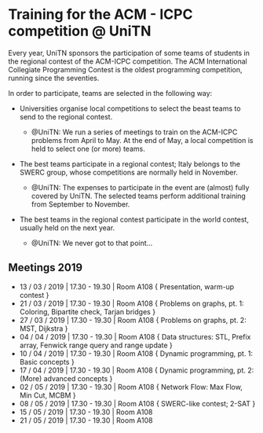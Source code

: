 # Training for the ACM - ICPC competition @ UniTN

Every year, UniTN sponsors the participation of some teams of students in the regional contest of the ACM-ICPC competition. 
The ACM International Collegiate Programming Contest is the oldest programming competition, running since the seventies.

In order to participate, teams are selected in the following way:

* Universities organise local competitions to select the beast teams to send to the regional contest.

    * @UniTN: We run a series of meetings to train on the ACM-ICPC problems from April to May. At the end of May, a local competition is held to select one (or more) teams.

* The best teams participate in a regional contest; Italy belongs to the SWERC group, whose competitions are normally held in November.
    * @UniTN: The expenses to participate in the event are (almost) fully covered by UniTN. The selected teams perform additional training from September to November.
    
* The best teams in the regional contest participate in the world contest, usually held on the next year.
    * @UniTN: We never got to that point…
    
## Meetings 2019
* 13 / 03 / 2019 | 17.30 - 19.30 | Room A108 { Presentation, warm-up contest }
* 21 / 03 / 2019 | 17.30 - 19.30 | Room A108 { Problems on graphs, pt. 1: Coloring, Bipartite check, Tarjan bridges }
* 27 / 03 / 2019 | 17.30 - 19.30 | Room A108 { Problems on graphs, pt. 2: MST, Dijkstra }
* 04 / 04 / 2019 | 17.30 - 19.30 | Room A108 { Data structures: STL, Prefix array, Fenwick range query and range update }
* 10 / 04 / 2019 | 17.30 - 19.30 | Room A108 { Dynamic programming, pt. 1: Basic concepts }
* 17 / 04 / 2019 | 17.30 - 19.30 | Room A108 { Dynamic programming, pt. 2: (More) advanced concepts }
* 02 / 05 / 2019 | 17.30 - 19.30 | Room A108 { Network Flow: Max Flow, Min Cut, MCBM }
* 08 / 05 / 2019 | 17.30 - 19.30 | Room A108 { SWERC-like contest; 2-SAT }
* 15 / 05 / 2019 | 17.30 - 19.30 | Room A108
* 21 / 05 / 2019 | 17.30 - 19.30 | Room A108
